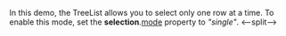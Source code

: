 In this demo, the TreeList allows you to select only one row at a time. To enable this mode, set the **selection**.[mode](/Documentation/ApiReference/UI_Components/dxTreeList/Configuration/selection/#mode) property to *"single"*.
<--split-->
